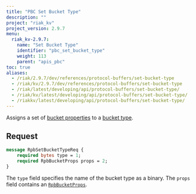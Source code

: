 ```yaml
---
title: "PBC Set Bucket Type"
description: ""
project: "riak_kv"
project_version: 2.9.7
menu:
  riak_kv-2.9.7:
    name: "Set Bucket Type"
    identifier: "pbc_set_bucket_type"
    weight: 113
    parent: "apis_pbc"
toc: true
aliases:
  - /riak/2.9.7/dev/references/protocol-buffers/set-bucket-type
  - /riak/kv/2.9.7/dev/references/protocol-buffers/set-bucket-type
  - /riak/latest/developing/api/protocol-buffers/set-bucket-type/
  - /riak/kv/latest/developing/api/protocol-buffers/set-bucket-type/
  - /riakkv/latest/developing/api/protocol-buffers/set-bucket-type/
---
```



Assigns a set of [bucket properties]({{<baseurl>}}riak/kv/2.9.7/developing/api/protocol-buffers/set-bucket-props) to a
[bucket type]({{<baseurl>}}riak/kv/2.9.7/developing/usage/bucket-types).

## Request

```protobuf
message RpbSetBucketTypeReq {
    required bytes type = 1;
    required RpbBucketProps props = 2;
}
```

The `type` field specifies the name of the bucket type as a binary. The
`props` field contains an [`RpbBucketProps`]({{<baseurl>}}riak/kv/2.9.7/developing/api/protocol-buffers/get-bucket-props).


